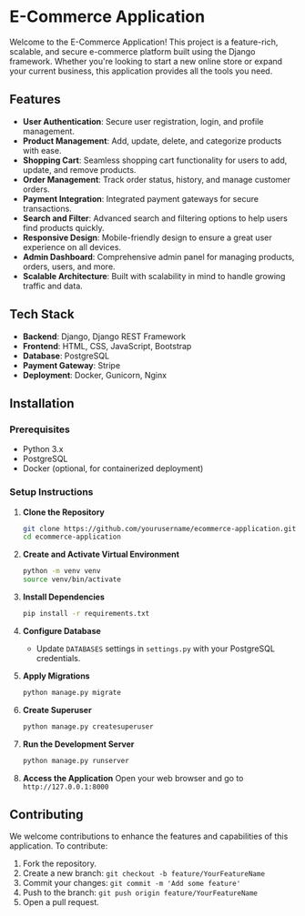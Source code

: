 # E-Commerce Application

Welcome to the E-Commerce Application! This project is a feature-rich, scalable, and secure e-commerce platform built using the Django framework. Whether you're looking to start a new online store or expand your current business, this application provides all the tools you need.

## Features

- **User Authentication**: Secure user registration, login, and profile management.
- **Product Management**: Add, update, delete, and categorize products with ease.
- **Shopping Cart**: Seamless shopping cart functionality for users to add, update, and remove products.
- **Order Management**: Track order status, history, and manage customer orders.
- **Payment Integration**: Integrated payment gateways for secure transactions.
- **Search and Filter**: Advanced search and filtering options to help users find products quickly.
- **Responsive Design**: Mobile-friendly design to ensure a great user experience on all devices.
- **Admin Dashboard**: Comprehensive admin panel for managing products, orders, users, and more.
- **Scalable Architecture**: Built with scalability in mind to handle growing traffic and data.

## Tech Stack

- **Backend**: Django, Django REST Framework
- **Frontend**: HTML, CSS, JavaScript, Bootstrap
- **Database**: PostgreSQL
- **Payment Gateway**: Stripe
- **Deployment**: Docker, Gunicorn, Nginx

## Installation

### Prerequisites

- Python 3.x
- PostgreSQL
- Docker (optional, for containerized deployment)

### Setup Instructions

1. **Clone the Repository**
    ```sh
    git clone https://github.com/yourusername/ecommerce-application.git
    cd ecommerce-application
    ```

2. **Create and Activate Virtual Environment**
    ```sh
    python -m venv venv
    source venv/bin/activate
    ```

3. **Install Dependencies**
    ```sh
    pip install -r requirements.txt
    ```

4. **Configure Database**
    - Update `DATABASES` settings in `settings.py` with your PostgreSQL credentials.

5. **Apply Migrations**
    ```sh
    python manage.py migrate
    ```

6. **Create Superuser**
    ```sh
    python manage.py createsuperuser
    ```

7. **Run the Development Server**
    ```sh
    python manage.py runserver
    ```

8. **Access the Application**
    Open your web browser and go to `http://127.0.0.1:8000`


## Contributing

We welcome contributions to enhance the features and capabilities of this application. To contribute:

1. Fork the repository.
2. Create a new branch: `git checkout -b feature/YourFeatureName`
3. Commit your changes: `git commit -m 'Add some feature'`
4. Push to the branch: `git push origin feature/YourFeatureName`
5. Open a pull request.

